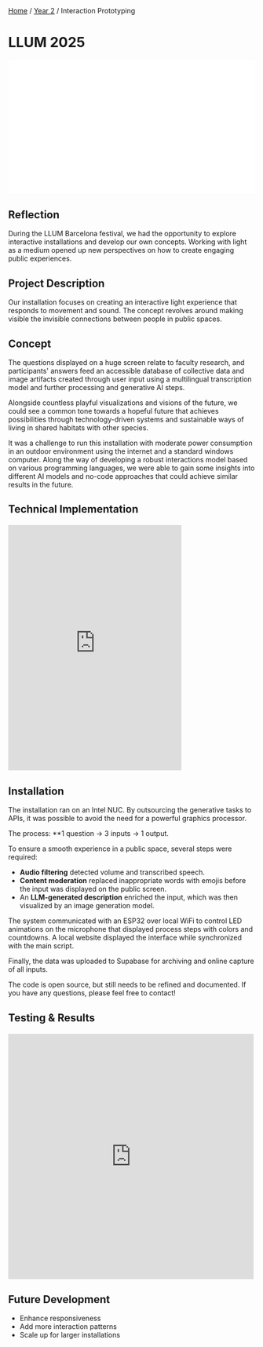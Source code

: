 <div class="breadcrumb">
    <a href="/">Home</a> <span class="breadcrumb-separator">/</span> 
    <a href="/year2">Year 2</a> <span class="breadcrumb-separator">/</span> 
    <span>Interaction Prototyping</span>
</div>

# LLUM 2025

![Cover Image](../images/Cover/InteractionPrototyping.png)

## Reflection
During the LLUM Barcelona festival, we had the opportunity to explore interactive installations and develop our own concepts. Working with light as a medium opened up new perspectives on how to create engaging public experiences.

## Project Description
Our installation focuses on creating an interactive light experience that responds to movement and sound. The concept revolves around making visible the invisible connections between people in public spaces.

## Concept
The questions displayed on a huge screen relate to faculty research, and participants' answers feed an accessible database of collective data and image artifacts created through user input using a multilingual transcription model and further processing and generative AI steps.

Alongside countless playful visualizations and visions of the future, we could see a common tone towards a hopeful future that achieves possibilities through technology-driven systems and sustainable ways of living in shared habitats with other species. 

It was a challenge to run this installation with moderate power consumption in an outdoor environment using the internet and a standard windows computer. Along the way of developing a robust interactions model based on various programming languages, we were able to gain some insights into different AI models and no-code approaches that could achieve similar results in the future. 

## Technical Implementation

<div style="display: flex; justify-content: left; margin: 20px 0;">
    <iframe 
        width="70%" 
        height="500" 
        src="https://www.youtube.com/embed/wrTFjlEQWVI?autoplay=1&mute=1&loop=1&playlist=wrTFjlEQWVI" 
        title="Project Demo" 
        frameborder="0" 
        allow="accelerometer; autoplay; clipboard-write; encrypted-media; gyroscope; picture-in-picture" 
        allowfullscreen>
    </iframe>
</div>

## Installation
The installation ran on an Intel NUC. By outsourcing the generative tasks to APIs, it was possible to avoid the need for a powerful graphics processor.  

The process: **1 question → 3 inputs → 1 output.  

To ensure a smooth experience in a public space, several steps were required:  
- **Audio filtering** detected volume and transcribed speech.  
- **Content moderation** replaced inappropriate words with emojis before the input was displayed on the public screen.  
- An **LLM-generated description** enriched the input, which was then visualized by an image generation model.  

The system communicated with an ESP32 over local WiFi to control LED animations on the microphone that displayed process steps with colors and countdowns. A local website displayed the interface while synchronized with the main script.  

Finally, the data was uploaded to Supabase for archiving and online capture of all inputs.  

The code is open source, but still needs to be refined and documented. If you have any questions, please feel free to contact!  


## Testing & Results

<div style="display: flex; justify-content: left; margin: 20px 0;">
    <div style="width: 500px; height: 500px;">
        <iframe 
            width="100%" 
            height="100%" 
            src="https://www.youtube.com/embed/ZW35Tzpu3gU?autoplay=1&mute=1&loop=1&playlist=ZW35Tzpu3gU" 
            title="Testing Results" 
            frameborder="0" 
            allow="accelerometer; autoplay; clipboard-write; encrypted-media; gyroscope; picture-in-picture" 
            allowfullscreen>
        </iframe>
    </div>
</div>

## Future Development
- Enhance responsiveness
- Add more interaction patterns
- Scale up for larger installations
